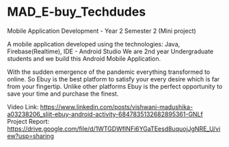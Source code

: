 # MAD_E-buy_Techdudes
Mobile Application Development - Year 2 Semester 2 (Mini project)

A mobile application developed using the technologies: Java, Firebase(Realtime), IDE - Android Studio
We are 2nd year Undergraduate students and we build this Android Mobile Application. 

With the sudden emergence of the pandemic everything transformed to online. 
So Ebuy is the best platform to satisfy your every desire which is far from your fingertip.
Unlike other platforms Ebuy is the perfect opportunity to save your time and purchase the finest.

Video Link: https://www.linkedin.com/posts/vishwani-madushika-a03238206_sliit-ebuy-android-activity-6847835132682895361-GNLf
Project Report:  https://drive.google.com/file/d/1WTGDWfINFi6YGaTEesd8uquojJgNRE_U/view?usp=sharing
